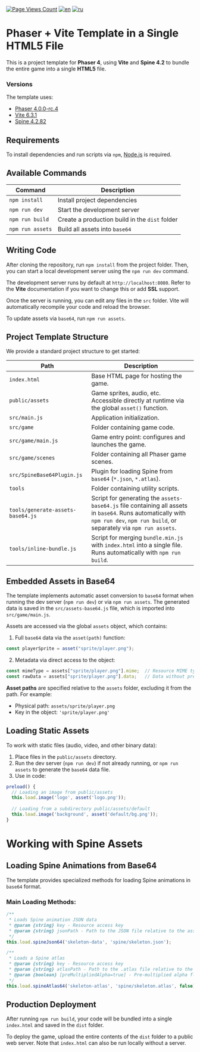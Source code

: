 [![Page Views Count](https://badges.toozhao.com/badges/01JWPS9QECXKSW4PQN2YTNQB1A/green.svg)](https://badges.toozhao.com/stats/01JWPS9QECXKSW4PQN2YTNQB1A "Get your own page views count badge on badges.toozhao.com")
[![en](https://img.shields.io/badge/lang-en-red.svg)](https://github.com/Qugurun/phaser-to-playable-ad-html5/blob/main/README.md)
[![ru](https://img.shields.io/badge/lang-ru-green.svg)](https://github.com/Qugurun/phaser-to-playable-ad-html5/blob/main/README.ru.md)
# Phaser + Vite Template in a Single HTML5 File  

This is a project template for **Phaser 4**, using **Vite** and **Spine 4.2** to bundle the entire game into a single **HTML5** file.  

### Versions  

The template uses:  

- [Phaser 4.0.0-rc.4](https://github.com/phaserjs)  
- [Vite 6.3.1](https://github.com/vitejs/vite)  
- [Spine 4.2.82](https://github.com/EsotericSoftware/spine-runtimes)  

## Requirements  

To install dependencies and run scripts via `npm`, [Node.js](https://nodejs.org) is required.  

## Available Commands  

| Command          | Description                                  |  
| ---------------- | ------------------------------------------- |  
| `npm install`    | Install project dependencies                |  
| `npm run dev`    | Start the development server                |  
| `npm run build`  | Create a production build in the `dist` folder |  
| `npm run assets` | Build all assets into `base64`              |  

## Writing Code  

After cloning the repository, run `npm install` from the project folder. Then, you can start a local development server using the `npm run dev` command.  

The development server runs by default at `http://localhost:8080`. Refer to the **Vite** documentation if you want to change this or add **SSL** support.  

Once the server is running, you can edit any files in the `src` folder. Vite will automatically recompile your code and reload the browser.  

To update assets via `base64`, run `npm run assets`.  

## Project Template Structure  

We provide a standard project structure to get started:  

| Path                              | Description                                                                                                                                                               |  
| --------------------------------- | ------------------------------------------------------------------------------------------------------------------------------------------------------------------------ |  
| `index.html`                      | Base HTML page for hosting the game.                                                                                                                                     |  
| `public/assets`                   | Game sprites, audio, etc. Accessible directly at runtime via the global `asset()` function.                                                                              |  
| `src/main.js`                     | Application initialization.                                                                                                                                              |  
| `src/game`                        | Folder containing game code.                                                                                                                                             |  
| `src/game/main.js`                | Game entry point: configures and launches the game.                                                                                                                      |  
| `src/game/scenes`                 | Folder containing all Phaser game scenes.                                                                                                                                |  
| `src/SpineBase64Plugin.js`        | Plugin for loading Spine from `base64` (`*.json`, `*.atlas`).                                                                                                            |  
| `tools`                           | Folder containing utility scripts.                                                                                                                                       |  
| `tools/generate-assets-base64.js` | Script for generating the `assets-base64.js` file containing all assets in `base64`. Runs automatically with `npm run dev`, `npm run build`, or separately via `npm run assets`. |  
| `tools/inline-bundle.js`          | Script for merging `bundle.min.js` with `index.html` into a single file. Runs automatically with `npm run build`.                                                        |  

## Embedded Assets in Base64  

The template implements automatic asset conversion to `base64` format when running the dev server (`npm run dev`) or via `npm run assets`. The generated data is saved in the `src/assets-base64.js` file, which is imported into `src/game/main.js`.  

Assets are accessed via the global `assets` object, which contains:  

1. Full `base64` data via the `asset(path)` function:  

```js  
const playerSprite = asset("sprite/player.png");  
```  

2. Metadata via direct access to the object:  

```js  
const mimeType = assets["sprite/player.png"].mime;  // Resource MIME type  
const rawData = assets["sprite/player.png"].data;   // Data without prefix  
```  

**Asset paths** are specified relative to the `assets` folder, excluding it from the path. For example:  

- Physical path: `assets/sprite/player.png`  
- Key in the object: `'sprite/player.png'`  

## Loading Static Assets  

To work with static files (audio, video, and other binary data):  

1. Place files in the `public/assets` directory.  
2. Run the dev server (`npm run dev`) if not already running, or `npm run assets` to generate the `base64` data file.  
3. Use in code:  

```js  
preload() {  
  // Loading an image from public/assets  
  this.load.image('logo', asset('logo.png'));  
  
  // Loading from a subdirectory public/assets/default  
  this.load.image('background', asset('default/bg.png'));  
}  
```  

# Working with Spine Assets  

## Loading Spine Animations from Base64  

The template provides specialized methods for loading Spine animations in `base64` format.  

### Main Loading Methods:  

```js  
/**  
 * Loads Spine animation JSON data  
 * @param {string} key - Resource access key  
 * @param {string} jsonPath - Path to the JSON file relative to the assets folder  
 */  
this.load.spineJson64('skeleton-data', 'spine/skeleton.json');  

/**  
 * Loads a Spine atlas  
 * @param {string} key - Resource access key  
 * @param {string} atlasPath - Path to the .atlas file relative to the assets folder  
 * @param {boolean} [preMultipliedAlpha=true] - Pre-multiplied alpha flag  
 */  
this.load.spineAtlas64('skeleton-atlas', 'spine/skeleton.atlas', false);  
```  

## Production Deployment  

After running `npm run build`, your code will be bundled into a single `index.html` and saved in the `dist` folder.  

To deploy the game, upload the entire contents of the `dist` folder to a public web server. Note that `index.html` can also be run locally without a server.